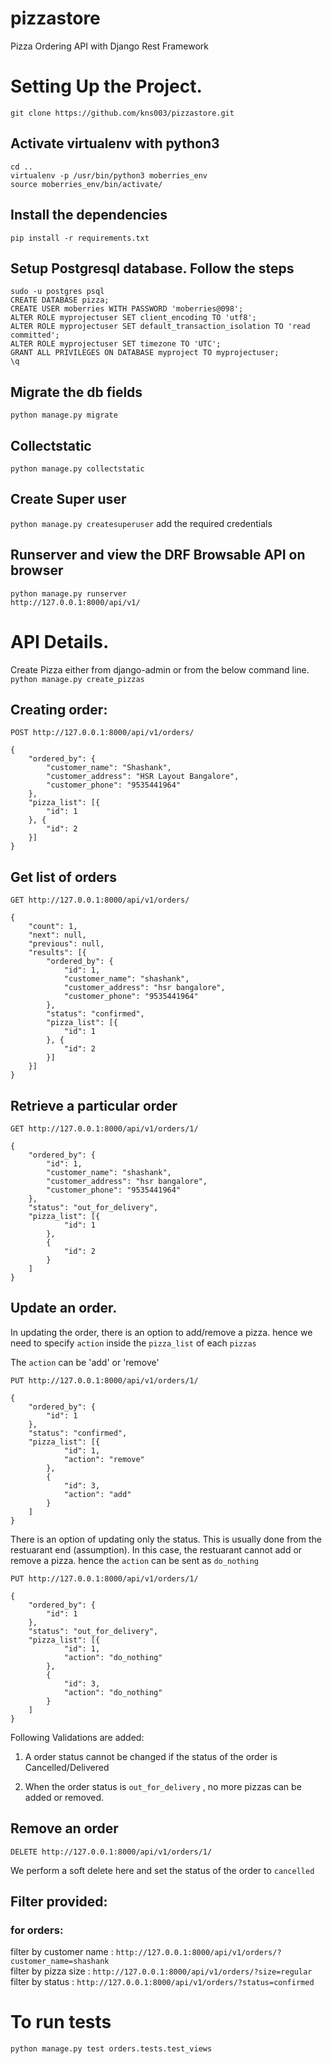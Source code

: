 # pizzastore
Pizza Ordering API with Django Rest Framework

# Setting Up the Project.
`git clone https://github.com/kns003/pizzastore.git`

## Activate virtualenv with python3
`cd ..`</br>
`virtualenv -p /usr/bin/python3 moberries_env`</br>
`source moberries_env/bin/activate/`

## Install the dependencies
`pip install -r requirements.txt`

## Setup Postgresql database. Follow the steps
`sudo -u postgres psql`</br>
`CREATE DATABASE pizza;`</br>
`CREATE USER moberries WITH PASSWORD 'moberries@098';`</br>
`ALTER ROLE myprojectuser SET client_encoding TO 'utf8';`</br>
`ALTER ROLE myprojectuser SET default_transaction_isolation TO 'read committed';`</br>
`ALTER ROLE myprojectuser SET timezone TO 'UTC';`</br>
`GRANT ALL PRIVILEGES ON DATABASE myproject TO myprojectuser;`</br>
`\q`

## Migrate the db fields
`python manage.py migrate`

## Collectstatic
`python manage.py collectstatic`

## Create Super user
`python manage.py createsuperuser`
add the required credentials

## Runserver and view the DRF Browsable API on browser
`python manage.py runserver`</br>
`http://127.0.0.1:8000/api/v1/`

# API Details.
Create Pizza either from django-admin or from the below command line.
`python manage.py create_pizzas`

## Creating order:
`POST http://127.0.0.1:8000/api/v1/orders/`

```
{
	"ordered_by": {
		"customer_name": "Shashank",
		"customer_address": "HSR Layout Bangalore",
		"customer_phone": "9535441964"
	},
	"pizza_list": [{
		"id": 1
	}, {
		"id": 2
	}]
}
```

## Get list of orders
`GET http://127.0.0.1:8000/api/v1/orders/`

```
{
	"count": 1,
	"next": null,
	"previous": null,
	"results": [{
		"ordered_by": {
			"id": 1,
			"customer_name": "shashank",
			"customer_address": "hsr bangalore",
			"customer_phone": "9535441964"
		},
		"status": "confirmed",
		"pizza_list": [{
			"id": 1
		}, {
			"id": 2
		}]
	}]
}
```

## Retrieve a particular order
`GET http://127.0.0.1:8000/api/v1/orders/1/`

```
{
	"ordered_by": {
		"id": 1,
		"customer_name": "shashank",
		"customer_address": "hsr bangalore",
		"customer_phone": "9535441964"
	},
	"status": "out_for_delivery",
	"pizza_list": [{
			"id": 1
		},
		{
			"id": 2
		}
	]
}
```

## Update an order.

In updating the order, there is an option to add/remove a pizza. hence we need to specify `action` inside the `pizza_list` of each `pizzas`

The `action` can be 'add' or 'remove'

`PUT http://127.0.0.1:8000/api/v1/orders/1/`

```
{
	"ordered_by": {
		"id": 1
	},
	"status": "confirmed",
	"pizza_list": [{
			"id": 1,
			"action": "remove"
		},
		{
			"id": 3,
			"action": "add"
		}
	]
}
```

There is an option of updating only the status. This is usually done from the restuarant end (assumption). In this case, the restuarant cannot add or remove a pizza. hence the `action` can be sent as `do_nothing`

`PUT http://127.0.0.1:8000/api/v1/orders/1/`

```
{
	"ordered_by": {
		"id": 1
	},
	"status": "out_for_delivery",
	"pizza_list": [{
			"id": 1,
			"action": "do_nothing"
		},
		{
			"id": 3,
			"action": "do_nothing"
		}
	]
}
```

Following Validations are added:

1. A order status cannot be changed if the status of the order is Cancelled/Delivered

2. When the order status is `out_for_delivery` , no more pizzas can be added or removed.

## Remove an order

`DELETE http://127.0.0.1:8000/api/v1/orders/1/`

We perform a soft delete here and set the status of the order to `cancelled`

## Filter provided:
### for orders:
filter by customer name : 
`http://127.0.0.1:8000/api/v1/orders/?customer_name=shashank`</br>
filter by pizza size : 
`http://127.0.0.1:8000/api/v1/orders/?size=regular`</br>
filter by status : 
`http://127.0.0.1:8000/api/v1/orders/?status=confirmed`</br>

# To run tests

`python manage.py test orders.tests.test_views`





